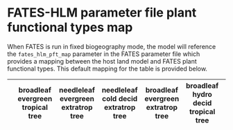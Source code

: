# FATES-HLM parameter file plant functional types map

When FATES is run in fixed biogeography mode, the model will reference the `fates_hlm_pft_map` parameter in the FATES parameter file which provides a mapping between the host land model and FATES plant functional types.  This default mapping for the table is provided below. 

| | broadleaf evergreen tropical tree |  needleleaf evergreen extratrop tree | needleleaf cold decid extratrop tree | broadleaf evergreen extratrop tree | broadleaf hydro decid tropical tree | broadleaf cold decid extratrop tree | broadleaf evergreen extratrop shrub | broadleaf hydro decid extratrop shrub | broadleaf colddecid extratrop shrub | arctic c3 grass | cool c3 grasso | c4 grass |
| ----------- | -------- | --------- | ----------- | - | - | - | - | - | - | - | - | - |
